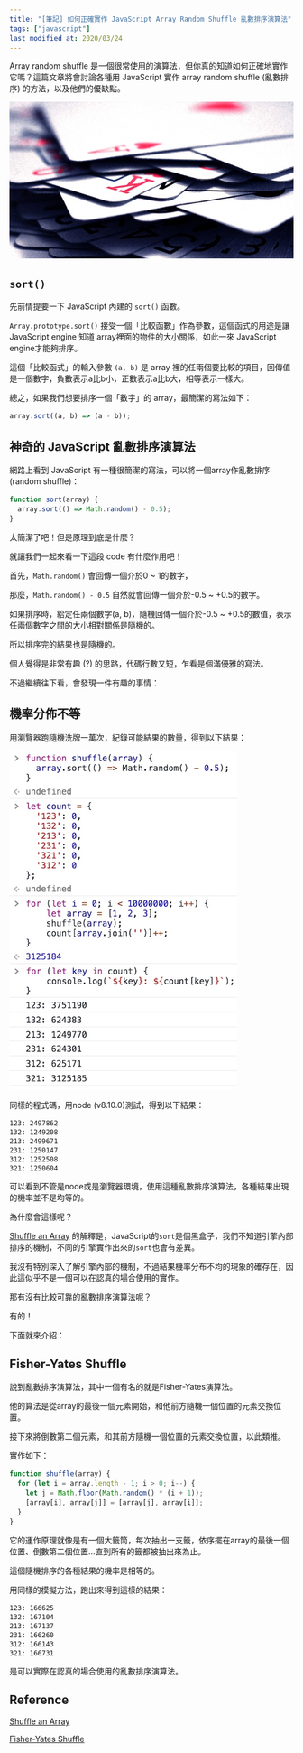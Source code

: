 ```yaml
---
title: "[筆記] 如何正確實作 JavaScript Array Random Shuffle 亂數排序演算法"
tags: ["javascript"]
last_modified_at: 2020/03/24
---
```


Array random shuffle 是一個很常使用的演算法，但你真的知道如何正確地實作它嗎？這篇文章將會討論各種用 JavaScript 實作 array random shuffle (亂數排序) 的方法，以及他們的優缺點。

![Shuffle Poker Cards](/images/javascript-random-shuffle.jpg)

## `sort()`

先前情提要一下 JavaScript 內建的 `sort()` 函數。

`Array.prototype.sort()` 接受一個「比較函數」作為參數，這個函式的用途是讓 JavaScript engine 知道 array裡面的物件的大小關係，如此一來 JavaScript engine才能夠排序。

這個「比較函式」的輸入參數 `(a, b)` 是 array 裡的任兩個要比較的項目，回傳值是一個數字，負數表示a比b小，正數表示a比b大，相等表示一樣大。

總之，如果我們想要排序一個「數字」的 array，最簡潔的寫法如下：

```JavaScript
array.sort((a, b) => (a - b));
```

## 神奇的 JavaScript 亂數排序演算法

網路上看到 JavaScript 有一種很簡潔的寫法，可以將一個array作亂數排序 (random shuffle)：

```Javascript
function sort(array) {
  array.sort(() => Math.random() - 0.5);
}
```

太簡潔了吧！但是原理到底是什麼？

就讓我們一起來看一下這段 code 有什麼作用吧！

首先，`Math.random()` 會回傳一個介於0 ~ 1的數字，

那麼，`Math.random() - 0.5` 自然就會回傳一個介於-0.5 ~ +0.5的數字。

如果排序時，給定任兩個數字(a, b)，隨機回傳一個介於-0.5 ~ +0.5的數值，表示任兩個數字之間的大小相對關係是隨機的。

所以排序完的結果也是隨機的。

個人覺得是非常有趣 (?) 的思路，代碼行數又短，乍看是個滿優雅的寫法。

不過繼續往下看，會發現一件有趣的事情：

## 機率分佈不等

用瀏覽器跑隨機洗牌一萬次，紀錄可能結果的數量，得到以下結果：

![隨機洗牌機率分佈不等](/images/javascript-random-shuffle/javascript-random-shuffle-simulation.jpg)

同樣的程式碼，用node (v8.10.0)測試，得到以下結果：

```
123: 2497862
132: 1249208
213: 2499671
231: 1250147
312: 1252508
321: 1250604
```

可以看到不管是node或是瀏覽器環境，使用這種亂數排序演算法，各種結果出現的機率並不是均等的。

為什麼會這樣呢？

[Shuffle an Array](http://javascript.info/task/shuffle) 的解釋是，JavaScript的`sort`是個黑盒子，我們不知道引擎內部排序的機制，不同的引擎實作出來的`sort`也會有差異。

我沒有特別深入了解引擎內部的機制，不過結果機率分布不均的現象的確存在，因此這似乎不是一個可以在認真的場合使用的實作。

那有沒有比較可靠的亂數排序演算法呢？

有的！

下面就來介紹：

## Fisher-Yates Shuffle

說到亂數排序演算法，其中一個有名的就是Fisher-Yates演算法。

他的算法是從array的最後一個元素開始，和他前方隨機一個位置的元素交換位置。

接下來將倒數第二個元素，和其前方隨機一個位置的元素交換位置，以此類推。

實作如下：

```Javascript
function shuffle(array) {
  for (let i = array.length - 1; i > 0; i--) {
    let j = Math.floor(Math.random() * (i + 1));
    [array[i], array[j]] = [array[j], array[i]];
  }
}
```

它的運作原理就像是有一個大籤筒，每次抽出一支籤，依序擺在array的最後一個位置、倒數第二個位置...直到所有的籤都被抽出來為止。

這個隨機排序的各種結果的機率是相等的。

用同樣的模擬方法，跑出來得到這樣的結果：

```
123: 166625
132: 167104
213: 167137
231: 166260
312: 166143
321: 166731
```

是可以實際在認真的場合使用的亂數排序演算法。

## Reference

[Shuffle an Array](http://javascript.info/task/shuffle)

[Fisher-Yates Shuffle](https://en.wikipedia.org/wiki/Fisher%E2%80%93Yates_shuffle)

